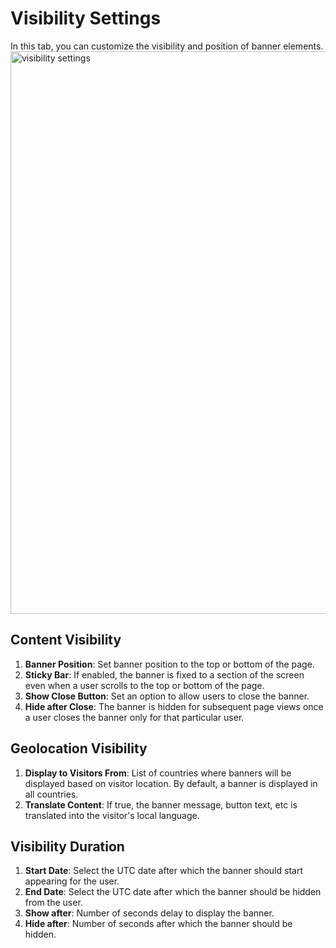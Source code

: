 # Visibility Settings

In this tab, you can customize the visibility and position of banner elements.
<img src="https://raw.githubusercontent.com/profy-shopify/profy-shopify.github.io/main/assets/page7/visibility_settings.png" alt="visibility settings" width="900"/>

## Content Visibility

1. **Banner Position**: Set banner position to the top or bottom of the page.
2. **Sticky Bar**: If enabled, the banner is fixed to a section of the screen even when a user scrolls to the top or bottom of the page.
3. **Show Close Button**: Set an option to allow users to close the banner.
4. **Hide after Close**: The banner is hidden for subsequent page views once a user closes the banner only for that particular user.

## Geolocation Visibility

1. **Display to Visitors From**: List of countries where banners will be displayed based on visitor location. By default, a banner is displayed in all countries.
2. **Translate Content**: If true, the banner message, button text, etc is translated into the visitor's local language.  

## Visibility Duration

1. **Start Date**: Select the UTC date after which the banner should start appearing for the user.
2. **End Date**: Select the UTC date after which the banner should be hidden from the user.
3. **Show after**: Number of seconds delay to display the banner.
4. **Hide after**: Number of seconds after which the banner should be hidden.